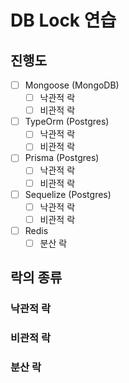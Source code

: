 # DB Lock 연습

## 진행도

- [ ] Mongoose (MongoDB)
  - [ ] 낙관적 락
  - [ ] 비관적 락
- [ ] TypeOrm (Postgres)
  - [ ] 낙관적 락
  - [ ] 비관적 락
- [ ] Prisma (Postgres)
  - [ ] 낙관적 락
  - [ ] 비관적 락
- [ ] Sequelize (Postgres)
  - [ ] 낙관적 락
  - [ ] 비관적 락
- [ ] Redis
  - [ ] 분산 락

## 락의 종류

### 낙관적 락

### 비관적 락

### 분산 락

